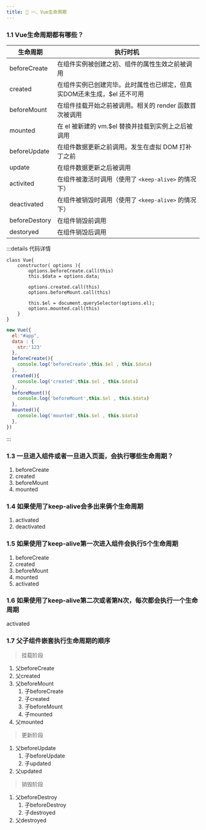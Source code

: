 ```yaml
---
title: 🌹 一、Vue生命周期
---
```




### 1.1 Vue生命周期都有哪些？

| 生命周期      | 执行时机                                                     |
| ------------- | ------------------------------------------------------------ |
| beforeCreate  | 在组件实例被创建之初、组件的属性⽣效之前被调用               |
| created       | 在组件实例已创建完毕。此时属性也已绑定，但真实DOM还未⽣成，$el 还不可⽤ |
| beforeMount   | 在组件挂载开始之前被调⽤。相关的 render 函数⾸次被调⽤       |
| mounted       | 在 el 被新建的 vm.$el 替换并挂载到实例上之后被调用           |
| beforeUpdate  | 在组件数据更新之前调⽤。发⽣在虚拟 DOM 打补丁之前            |
| update        | 在组件数据更新之后被调用                                     |
| activited     | 在组件被激活时调⽤（使用了 `<keep-alive>` 的情况下）         |
| deactivated   | 在组件被销毁时调⽤（使用了 `<keep-alive>` 的情况下）         |
| beforeDestory | 在组件销毁前调⽤                                             |
| destoryed     | 在组件销毁后调⽤                                             |

:::details 代码详情

```vue
class Vue{
	constructor( options ){
		options.beforeCreate.call(this)
		this.$data = options.data;
		
		options.created.call(this)
		options.beforeMount.call(this)

		this.$el = document.querySelector(options.el);
		options.mounted.call(this)
	}
}
```

```js
new Vue({
  el:"#app",
  data : {
  	str:'123'
  },
  beforeCreate(){
  	console.log('beforeCreate',this.$el , this.$data)
  },
  created(){
  	console.log('created',this.$el , this.$data)
  },
  beforeMount(){
  	console.log('beforeMount',this.$el , this.$data)
  },
  mounted(){
  	console.log('mounted',this.$el , this.$data)
  },
})
```



:::





### 1.3 一旦进入组件或者一旦进入页面，会执行哪些生命周期？

1. beforeCreate
2. created
3. beforeMount
4. mounted

### 1.4 如果使用了keep-alive会多出来俩个生命周期

1. activated
2. deactivated

### 1.5 如果使用了keep-alive第一次进入组件会执行5个生命周期

1. beforeCreate
2. created
3. beforeMount
4. mounted
5. activated

### 1.6 如果使用了keep-alive第二次或者第N次，每次都会执行一个生命周期

activated

### 1.7 父子组件嵌套执行生命周期的顺序

> 挂载阶段

1. 父beforeCreate
2. 父created 
3. 父beforeMount
   1. 子beforeCreate
   2. 子created
   3. 子beforeMount
   4. 子mounted
4. 父mounted



> 更新阶段

1. 父beforeUpdate
   1. 子beforeUpdate
   2. 子updated
2. 父updated



> 销毁阶段

1. 父beforeDestroy
   1. 子beforeDestroy
   2. 子destroyed
2. 父destroyed